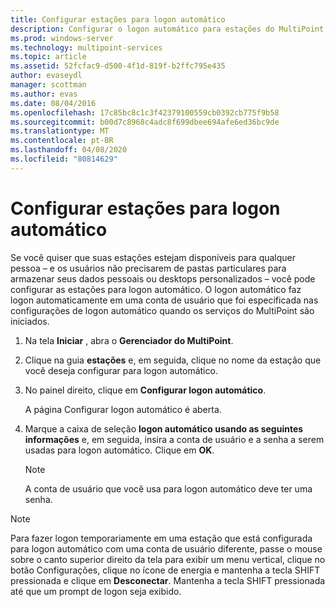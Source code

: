 ```yaml
---
title: Configurar estações para logon automático
description: Configurar o logon automático para estações do MultiPoint
ms.prod: windows-server
ms.technology: multipoint-services
ms.topic: article
ms.assetid: 52fcfac9-d500-4f1d-819f-b2ffc795e435
author: evaseydl
manager: scottman
ms.author: evas
ms.date: 08/04/2016
ms.openlocfilehash: 17c85bc8c1c3f42379100559cb0392cb775f9b58
ms.sourcegitcommit: b00d7c8968c4adc8f699dbee694afe6ed36bc9de
ms.translationtype: MT
ms.contentlocale: pt-BR
ms.lasthandoff: 04/08/2020
ms.locfileid: "80814629"
---
```

# <a name="configure-stations-for-automatic-logon"></a>Configurar estações para logon automático
Se você quiser que suas estações estejam disponíveis para qualquer pessoa – e os usuários não precisarem de pastas particulares para armazenar seus dados pessoais ou desktops personalizados – você pode configurar as estações para logon automático. O logon automático faz logon automaticamente em uma conta de usuário que foi especificada nas configurações de logon automático quando os serviços do MultiPoint são iniciados.  
  
1.  Na tela **Iniciar** , abra o **Gerenciador do MultiPoint**.  
  
2.  Clique na guia **estações** e, em seguida, clique no nome da estação que você deseja configurar para logon automático.  
  
3.  No painel direito, clique em **Configurar logon automático**.  
  
    A página Configurar logon automático é aberta.  
  
4.  Marque a caixa de seleção **logon automático usando as seguintes informações** e, em seguida, insira a conta de usuário e a senha a serem usadas para logon automático. Clique em **OK**.  
  
    > [!NOTE]  
    > A conta de usuário que você usa para logon automático deve ter uma senha.  
  
> [!NOTE]  
> Para fazer logon temporariamente em uma estação que está configurada para logon automático com uma conta de usuário diferente, passe o mouse sobre o canto superior direito da tela para exibir um menu vertical, clique no botão Configurações, clique no ícone de energia e mantenha a tecla SHIFT pressionada e clique em **Desconectar**. Mantenha a tecla SHIFT pressionada até que um prompt de logon seja exibido.